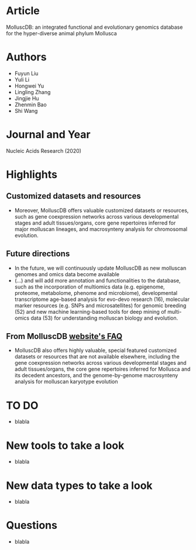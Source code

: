 # Article  
MolluscDB: an integrated functional and evolutionary genomics database for the hyper-diverse animal phylum Mollusca

# Authors  
* Fuyun Liu
* Yuli Li
* Hongwei Yu
* Lingling Zhang
* Jingjie Hu
* Zhenmin Bao
* Shi Wang  

# Journal and Year  
Nucleic Acids Research (2020)  

# Highlights  

## Customized datasets and resources  
* Moreover, MolluscDB offers valuable customized datasets or resources, such as gene coexpression networks across various developmental stages and adult tissues/organs, core gene repertoires inferred for major molluscan lineages, and macrosynteny analysis for chromosomal evolution.

## Future directions  
* In the future, we will continuously update MolluscDB as new molluscan genomes and omics data become available  
* (...) and will add more annotation and functionalities to the database, such as the incorporation of multiomics data (e.g. epigenome, proteome, metabolome, phenome and microbiome), developmental transcriptome age-based analysis for evo-devo research (16), molecular marker resources (e.g. SNPs and microsatellites) for genomic breeding (52) and new machine learning-based tools for deep mining of multi-omics data (53) for understanding molluscan biology and evolution.

## From MolluscDB [website's FAQ](http://mgbase.qnlm.ac/page/help/main?FAQs)   
* MolluscDB also offers highly valuable, special featured customized datasets or resources that are not available elsewhere, including the gene coexpression networks across various developmental stages and adult tissues/organs, the core gene repertoires inferred for Mollusca and its decedent ancestors, and the genome-by-genome macrosynteny analysis for molluscan karyotype evolution

# TO DO  
* blabla

# New tools to take a look  
* blabla

# New data types to take a look  
* blabla

# Questions  
* blabla
